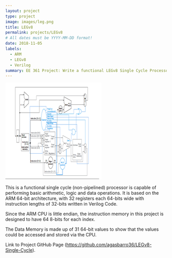 ```yaml
---
layout: project
type: project
image: images/leg.png
title: LEGv8
permalink: projects/LEGv8
# All dates must be YYYY-MM-DD format!
date: 2018-11-05
labels:
  - ARM
  - LEGv8
  - Verilog
summary: EE 361 Project: Write a functional LEGv8 Single Cycle Processor in Verilog Code.
---
```


<img class="ui medium right floated rounded image" src="../images/leg.png">


This is a functional single cycle (non-pipelined) processor is capable of performing basic arithmetic, logic and data operations. It is based on the ARM 64-bit architecture, with 32 registers each 64-bits wide with instruction lengths of 32-bits written in Verilog Code. 

Since the ARM CPU is little endian, the instruction memory in this project is designed to have 64 8-bits for each index. 

The Data Memory is made up of 31 64-bit values to show that the values could be accessed and stored via the CPU. 

Link to Project GitHub Page (https://github.com/agasbarro36/LEGv8-Single-Cycle).



